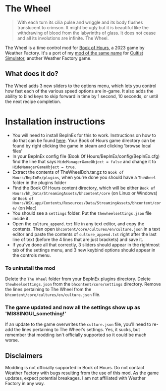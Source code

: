 # The Wheel

> With each turn its cilia pulse and wriggle and its body flushes translucent to crimson. It might be ugly but it is beautiful like the withdrawing of blood from the labyrinths of glass. It does not cease and all its involutions are infinite. The Wheel.

The Wheel is a time control mod for [Book of Hours](https://store.steampowered.com/app/1028310/BOOK_OF_HOURS/), a 2023 game by Weather Factory. It's a port of my [mod of the same name](https://github.com/KatTheFox/The-Wheel) for [Cultist Simulator](https://store.steampowered.com/app/718670/Cultist_Simulator), another Weather Factory game.

## What does it do?

The Wheel adds 3 new sliders to the options menu, which lets you control how fast each of the various speed options are in-game. It also adds the ability to bind keys to skip forward in time by 1 second, 10 seconds, or until the next recipe completion.

# Installation instructions

- You will need to install BepInEx for this to work. Instructions on how to do that can be found [here](https://docs.bepinex.dev/articles/user_guide/installation/index.html). Your Book of Hours game directory can be found by right clicking the game in steam and clicking 'browse local files'
- In your BepInEx config file (Book Of Hours/BepInEx/config/BepInEx.cfg) find the line that says `HideManagerGameObject = false` and change it to `HideManagerGameObject = true`.
- Extract the contents of TheWheelBoh.tar.gz to `Book of Hours/BepInEx/plugins`, when you're done you should have a `TheWheel` folder in the plugins folder
- Find the Book Of Hours content directory, which will be either `Book of Hours/bh_Data/StreamingAssets/bhcontent/core` (on Linux or Windows) or `Book of Hours/OSX.app/Contents/Resources/Data/StreamingAssets/bhcontent/core/` (on Mac)
- You should see a `settings` folder. Put the `thewheelsettings.json` file inside it.
- Open the `culture_append.txt` file in any text editor, and copy the contents. Then open `bhcontent/core/cultures/en/culture.json` in a text editor and paste the contents of `culture_append.txt` right after the last line of text (before the 4 lines that are just brackets) and save it.
- If you've done all that correctly, 3 sliders should appear in the rightmost tab of the settings menu, and 3 new keybind options should appear in the controls menu.

### To uninstall the mod

Delete the `The Wheel` folder from your BepInEx plugins directory. Delete `thewheelsettings.json` from the `bhcontent/core/settings` directory. Remove the lines pertaining to The Wheel from the `bhcontent/core/cultures/en/culture.json` file.

### The game updated and now all the settings show up as 'MISSINGUI_something!'

If an update to the game overwrites the `culture.json` file, you'll need to re-add the lines pertaining to The Wheel's settings. Yes, it sucks, but remember that modding isn't officially supported so it could be much worse.

## Disclaimers

Modding is not officially supported in Book of Hours. Do not contact Weather Factory with bugs resulting from the use of this mod. As the game updates, expect potential breakages. I am not affiliated with Weather Factory in any way.
